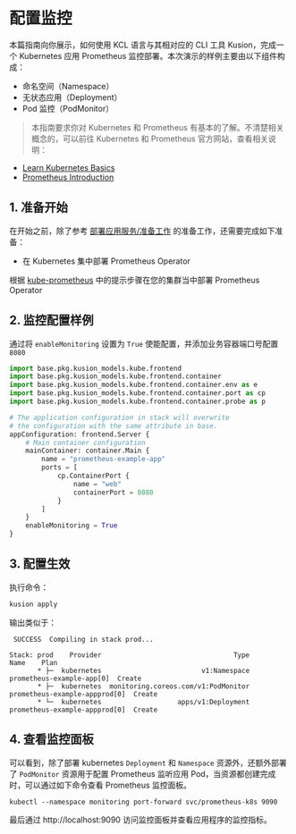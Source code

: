 # 配置监控

本篇指南向你展示，如何使用 KCL 语言与其相对应的 CLI 工具 Kusion，完成一个 Kubernetes 应用 Prometheus 监控部署。本次演示的样例主要由以下组件构成：

- 命名空间（Namespace）
- 无状态应用（Deployment）
- Pod 监控（PodMonitor）

> 本指南要求你对 Kubernetes 和 Prometheus 有基本的了解。不清楚相关概念的，可以前往 Kubernetes 和 Prometheus 官方网站，查看相关说明：

- [Learn Kubernetes Basics](https://kubernetes.io/docs/tutorials/kubernetes-basics/)
- [Prometheus Introduction](https://prometheus.io/docs/introduction/overview/)

## 1. 准备开始

在开始之前，除了参考 [部署应用服务/准备工作](./1-deploy-server.md#1-%E5%87%86%E5%A4%87%E5%B7%A5%E4%BD%9C) 的准备工作，还需要完成如下准备：

- 在 Kubernetes 集中部署 Prometheus Operator

根据 [kube-prometheus](https://github.com/prometheus-operator/kube-prometheus) 中的提示步骤在您的集群当中部署 Prometheus Operator

## 2. 监控配置样例

通过将 `enableMonitoring` 设置为 `True` 使能配置，并添加业务容器端口号配置 `8080`

```py
import base.pkg.kusion_models.kube.frontend
import base.pkg.kusion_models.kube.frontend.container
import base.pkg.kusion_models.kube.frontend.container.env as e
import base.pkg.kusion_models.kube.frontend.container.port as cp
import base.pkg.kusion_models.kube.frontend.container.probe as p

# The application configuration in stack will overwrite 
# the configuration with the same attribute in base.
appConfiguration: frontend.Server {
    # Main container configuration
    mainContainer: container.Main {
        name = "prometheus-example-app"
        ports = [
            cp.ContainerPort {
                name = "web"
                containerPort = 8080
            }
        ]
    }
    enableMonitoring = True
}
```

## 3. 配置生效

执行命令：

```bash
kusion apply
```

输出类似于：

```
 SUCCESS  Compiling in stack prod...                                                                                                  

Stack: prod    Provider                                 Type                           Name    Plan
       * ├─  kubernetes                         v1:Namespace      prometheus-example-app[0]  Create
       * ├─  kubernetes  monitoring.coreos.com/v1:PodMonitor  prometheus-example-appprod[0]  Create
       * └─  kubernetes                   apps/v1:Deployment  prometheus-example-appprod[0]  Create
```

## 4. 查看监控面板

可以看到，除了部署 kubernetes `Deployment` 和 `Namespace` 资源外，还额外部署了 `PodMonitor` 资源用于配置 Prometheus 监听应用 Pod，当资源都创建完成时，可以通过如下命令查看 Prometheus 监控面板。

```
kubectl --namespace monitoring port-forward svc/prometheus-k8s 9090
```

最后通过 http://localhost:9090 访问监控面板并查看应用程序的监控指标。
